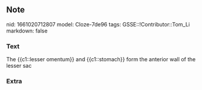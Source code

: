## Note
nid: 1661020712807
model: Cloze-7de96
tags: GSSE::!Contributor::Tom_Li
markdown: false

### Text
<div>
  The {{c1::lesser omentum}} and {{c1::stomach}} form the anterior
  wall of the lesser sac
</div>

### Extra

